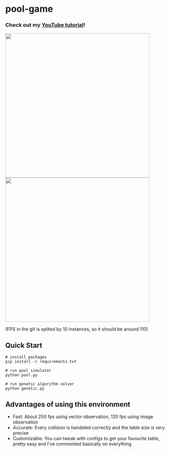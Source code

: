 # pool-game
### Check out my [YouTube tutorial](https://www.youtube.com/watch?v=a9yDqKloXf4&list=PLe2NghaCZ6ovKhmCeIUYCykno4-el_Efj)!

<img src="https://cdn.discordapp.com/attachments/763819251249184789/885387030333358101/Animation.gif" width=450> <img src="https://github.com/packetsss/youtube-projects/blob/main/pool-game/demo/Animation.gif?raw=true" width=450>


(FPS in the gif is splited by 10 instances, so it should be around 110)

## Quick Start
```
# install packages
pip install -r requirements.txt

# run pool simulator
python pool.py

# run genetic algorithm solver
python genetic.py
```

## Advantages of using this environment
- Fast: About 250 fps using vector observation, 120 fps using image observation
- Accurate: Every collision is handeled correctly and the table size is very precise
- Customizable: You can tweak with configs to get your favourite table, pretty easy and I've commented basically on everything
